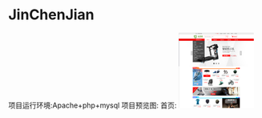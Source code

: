 # JinChenJian
项目运行环境:Apache+php+mysql
项目预览图:
首页:
<img width="150" height="150" src="https://github.com/NereusLee/JinChenJian/blob/master/readme/entry.png"/>

